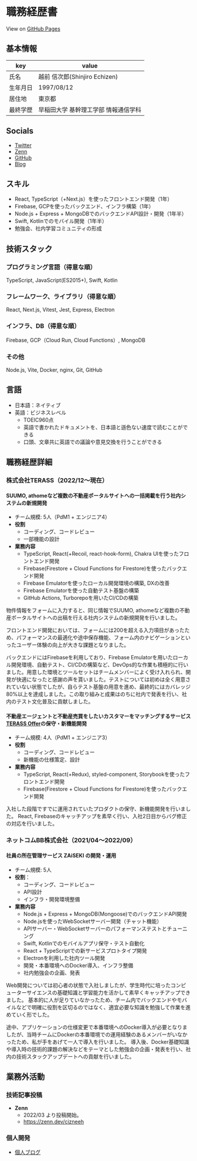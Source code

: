 # 職務経歴書

View on [GitHub Pages](https://cizneeh.github.io/resume/)

## 基本情報

|key|value|
|---|---|
|氏名|越前 信次郎(Shinjiro Echizen)|
|生年月日|1997/08/12|
|居住地|東京都|
|最終学歴|早稲田大学 基幹理工学部 情報通信学科|

## Socials
- [Twitter](https://twitter.com/cizneeh)
- [Zenn](https://zenn.dev/cizneeh)
- [GitHub](https://github.com/cizneeh)
- [Blog](https://cizneeh.me/)

## スキル

- React, TypeScript（+Next.js）を使ったフロントエンド開発（1年）
- Firebase, GCPを使ったバックエンド、インフラ構築（1年）
- Node.js + Express + MongoDBでのバックエンドAPI設計・開発（1年半）
- Swift, Kotlinでのモバイル開発（1年半）
- 勉強会、社内学習コミュニティの形成

## 技術スタック

### プログラミング言語（得意な順）
TypeScript, JavaScript(ES2015+), Swift, Kotlin

### フレームワーク、ライブラリ（得意な順）
React, Next.js, Vitest, Jest, Express, Electron

### インフラ、DB（得意な順）
Firebase, GCP（Cloud Run, Cloud Functions）, MongoDB
### その他
Node.js, Vite, Docker, nginx, Git, GitHub

## 言語
- 日本語：ネイティブ
- 英語：ビジネスレベル
  - TOEIC960点 
  - 英語で書かれたドキュメントを、日本語と遜色ない速度で読むことができる
  - 口頭、文章共に英語での議論や意見交換を行うことができる

## 職務経歴詳細

### 株式会社TERASS（2022/12～現在）

#### SUUMO, athomeなど複数の不動産ポータルサイトへの一括掲載を行う社内システムの新規開発
- チーム規模: 5人（PdM1 + エンジニア4）
- **役割**
  - コーディング、コードレビュー
  - 一部機能の設計
- **業務内容**
  - TypeScript, React(+Recoil, react-hook-form), Chakra UIを使ったフロントエンド開発
  - Firebase(Firestore + Cloud Functions for Firestore)を使ったバックエンド開発
  - Firebase Emulatorを使ったローカル開発環境の構築, DXの改善
  - Firebase Emulatorを使った自動テスト基盤の構築
  - GitHub Actions, Turborepoを用いたCI/CDの構築

物件情報をフォームに入力すると、同じ情報でSUUMO, athomeなど複数の不動産ポータルサイトへの出稿を行える社内システムの新規開発を行いました。

フロントエンド開発においては、フォームには200を超える入力項目があったため、パフォーマンスの最適化や途中保存機能、フォーム内のナビゲーションといったユーザー体験の向上が大きな課題となりました。

バックエンドにはFirebaseを利用しており、Firebase Emulatorを用いたローカル開発環境、自動テスト、CI/CDの構築など、DevOps的な作業も積極的に行いました。用意した環境とツールセットはチームメンバーによく受け入れられ、開発が快適になったと感謝の声を貰いました。テストについては初めは全く用意されていない状態でしたが、自らテスト基盤の用意を進め、最終的にはカバレッジ80%以上を達成しました。この取り組みと成果はのちに社内で発表を行い、社内のテスト文化普及に貢献しました。

#### 不動産エージェントと不動産売買をしたいカスタマーをマッチングするサービス[TERASS Offer](https://offer.terass.com/)の保守・新機能開発
- チーム規模: 4人（PdM1 + エンジニア3）
- **役割**
  - コーディング、コードレビュー
  - 新機能の仕様策定、設計
- **業務内容**
  - TypeScript, React(+Redux), styled-component, Storybookを使ったフロントエンド開発
  - Firebase(Firestore + Cloud Functions for Firestore)を使ったバックエンド開発

入社した段階ですでに運用されていたプロダクトの保守、新機能開発を行いました。
React, Firebaseのキャッチアップを素早く行い、入社2日目からバグ修正の対応を行いました。

### ネットコムBB株式会社（2021/04〜2022/09）

#### 社員の所在管理サービス ZAiSEKI の開発・運用 
- チーム規模: 5人
- **役割**：
  - コーディング、コードレビュー
  - API設計
  - インフラ・開発環境整備
- **業務内容**
  - Node.js + Express + MongoDB(Mongoose)でのバックエンドAPI開発
  - Node.jsを使ったWebSocketサーバー開発（チャット機能）
  - APIサーバー・WebSocketサーバーのパフォーマンステストとチューニング
  - Swift, Kotlinでのモバイルアプリ保守・テスト自動化
  - React + TypeScriptでの新サービスプロトタイプ開発
  - Electronを利用した社内ツール開発
  - 開発・本番環境へのDocker導入、インフラ整備
  - 社内勉強会の企画、発表

Web開発については初心者の状態で入社しましたが、学生時代に培ったコンピューターサイエンスの基礎知識と学習能力を活かして素早くキャッチアップできました。
基本的に人が足りていなかったため、チーム内でバックエンドやモバイルなどで明確に役割を区切るのではなく、適宜必要な知識を勉強して作業を進めていく形でした。

途中、アプリケーションの仕様変更で本番環境へのDocker導入が必要となりましたが、当時チームにDockerの本番環境での運用経験のあるメンバーがいなかったため、私が手をあげて一人で導入を行いました。
導入後、Docker基礎知識や導入時の技術的課題の解決などをテーマとした勉強会の企画・発表を行い、社内の技術スタックアップデートへの貢献を行いました。

## 業務外活動

### 技術記事投稿

- **Zenn**
  - 2022/03 より投稿開始。
  - https://zenn.dev/cizneeh

### 個人開発
- [個人ブログ](https://cizneeh.me/)
